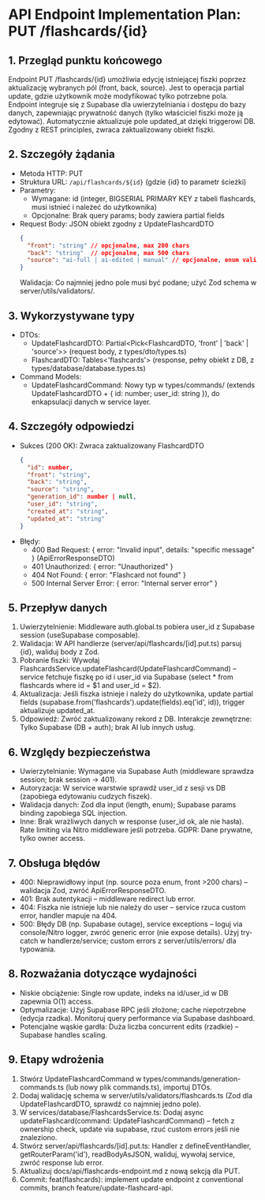 # API Endpoint Implementation Plan: PUT /flashcards/{id}

## 1. Przegląd punktu końcowego
Endpoint PUT /flashcards/{id} umożliwia edycję istniejącej fiszki poprzez aktualizację wybranych pól (front, back, source). Jest to operacja partial update, gdzie użytkownik może modyfikować tylko potrzebne pola. Endpoint integruje się z Supabase dla uwierzytelniania i dostępu do bazy danych, zapewniając prywatność danych (tylko właściciel fiszki może ją edytować). Automatycznie aktualizuje pole updated_at dzięki triggerowi DB. Zgodny z REST principles, zwraca zaktualizowany obiekt fiszki.

## 2. Szczegóły żądania
- Metoda HTTP: PUT
- Struktura URL: `/api/flashcards/${id}` (gdzie {id} to parametr ścieżki)
- Parametry:
  - Wymagane: id (integer, BIGSERIAL PRIMARY KEY z tabeli flashcards, musi istnieć i należeć do użytkownika)
  - Opcjonalne: Brak query params; body zawiera partial fields
- Request Body: JSON obiekt zgodny z UpdateFlashcardDTO
  ```json
  {
    "front": "string" // opcjonalne, max 200 chars
    "back": "string"  // opcjonalne, max 500 chars
    "source": "ai-full | ai-edited | manual" // opcjonalne, enum validation
  }
  ```
  Walidacja: Co najmniej jedno pole musi być podane; użyć Zod schema w server/utils/validators/.

## 3. Wykorzystywane typy
- DTOs:
  - UpdateFlashcardDTO: Partial<Pick<FlashcardDTO, 'front' | 'back' | 'source'>> (request body, z types/dto/types.ts)
  - FlashcardDTO: Tables<'flashcards'> (response, pełny obiekt z DB, z types/database/database.types.ts)
- Command Models:
  - UpdateFlashcardCommand: Nowy typ w types/commands/ (extends UpdateFlashcardDTO + { id: number; user_id: string }), do enkapsulacji danych w service layer.

## 4. Szczegóły odpowiedzi
- Sukces (200 OK): Zwraca zaktualizowany FlashcardDTO
  ```json
  {
    "id": number,
    "front": "string",
    "back": "string",
    "source": "string",
    "generation_id": number | null,
    "user_id": "string",
    "created_at": "string",
    "updated_at": "string"
  }
  ```
- Błędy:
  - 400 Bad Request: { error: "Invalid input", details: "specific message" } (ApiErrorResponseDTO)
  - 401 Unauthorized: { error: "Unauthorized" }
  - 404 Not Found: { error: "Flashcard not found" }
  - 500 Internal Server Error: { error: "Internal server error" }

## 5. Przepływ danych
1. Uwierzytelnienie: Middleware auth.global.ts pobiera user_id z Supabase session (useSupabase composable).
2. Walidacja: W API handlerze (server/api/flashcards/[id].put.ts) parsuj {id}, waliduj body z Zod.
3. Pobranie fiszki: Wywołaj FlashcardsService.updateFlashcard(UpdateFlashcardCommand) – service fetchuje fiszkę po id i user_id via Supabase (select * from flashcards where id = $1 and user_id = $2).
4. Aktualizacja: Jeśli fiszka istnieje i należy do użytkownika, update partial fields (supabase.from('flashcards').update(fields).eq('id', id)), trigger aktualizuje updated_at.
5. Odpowiedź: Zwróć zaktualizowany rekord z DB.
Interakcje zewnętrzne: Tylko Supabase (DB + auth); brak AI lub innych usług.

## 6. Względy bezpieczeństwa
- Uwierzytelnianie: Wymagane via Supabase Auth (middleware sprawdza session; brak session → 401).
- Autoryzacja: W service warstwie sprawdź user_id z sesji vs DB (zapobiega edytowaniu cudzych fiszek).
- Walidacja danych: Zod dla input (length, enum); Supabase params binding zapobiega SQL injection.
- Inne: Brak wrażliwych danych w response (user_id ok, ale nie hasła). Rate limiting via Nitro middleware jeśli potrzeba. GDPR: Dane prywatne, tylko owner access.

## 7. Obsługa błędów
- 400: Nieprawidłowy input (np. source poza enum, front >200 chars) – walidacja Zod, zwróć ApiErrorResponseDTO.
- 401: Brak autentykacji – middleware redirect lub error.
- 404: Fiszka nie istnieje lub nie należy do user – service rzuca custom error, handler mapuje na 404.
- 500: Błędy DB (np. Supabase outage), service exceptions – loguj via console/Nitro logger, zwróć generic error (nie expose details).
Użyj try-catch w handlerze/service; custom errors z server/utils/errors/ dla typowania.

## 8. Rozważania dotyczące wydajności
- Niskie obciążenie: Single row update, indeks na id/user_id w DB zapewnia O(1) access.
- Optymalizacje: Użyj Supabase RPC jeśli złożone; cache niepotrzebne (edycja rzadka). Monitoruj query performance via Supabase dashboard.
- Potencjalne wąskie gardła: Duża liczba concurrent edits (rzadkie) – Supabase handles scaling.

## 9. Etapy wdrożenia
1. Stwórz UpdateFlashcardCommand w types/commands/generation-commands.ts (lub nowy plik commands.ts), importuj DTOs.
2. Dodaj walidację schema w server/utils/validators/flashcards.ts (Zod dla UpdateFlashcardDTO, sprawdź co najmniej jedno pole).
3. W services/database/FlashcardsService.ts: Dodaj async updateFlashcard(command: UpdateFlashcardCommand) – fetch z ownership check, update via supabase, rzuć custom errors jeśli nie znaleziono.
4. Stwórz server/api/flashcards/[id].put.ts: Handler z defineEventHandler, getRouterParam('id'), readBodyAsJSON, waliduj, wywołaj service, zwróć response lub error.
5. Aktualizuj docs/api/flashcards-endpoint.md z nową sekcją dla PUT.
6. Commit: feat(flashcards): implement update endpoint z conventional commits, branch feature/update-flashcard-api.
